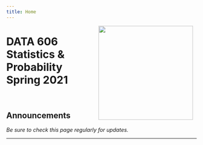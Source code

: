 ```yaml
---
title: Home
---
```


<img src='images/course_logo.png' align="right" style="height:250px; padding-left:10px; padding-right:10px;" />

# DATA 606 Statistics & Probability<br/>Spring 2021

<br/>

## Announcements

*Be sure to check this page regularly for updates.*

<hr />
